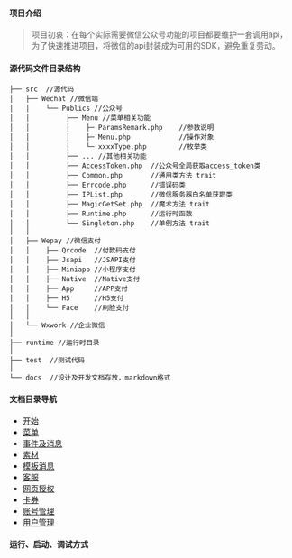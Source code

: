 
#### 项目介绍

> 项目初衷：在每个实际需要微信公众号功能的项目都要维护一套调用api，为了快速推进项目，将微信的api封装成为可用的SDK，避免重复劳动。
> 

#### 源代码文件目录结构

```text
├── src  //源代码
│   ├── Wechat //微信端
│   │    └── Publics //公众号
│   │         ├── Menu //菜单相关功能
│   │         │    ├─ ParamsRemark.php    //参数说明
│   │         │    ├─ Menu.php            //操作对象
│   │         │    └─ xxxxType.php        //枚举类
│   │         ├── ... //其他相关功能
│   │         ├── AccessToken.php  //公众号全局获取access_token类
│   │         ├── Common.php       //通用类方法 trait
│   │         ├── Errcode.php      //错误码类
│   │         ├── IPList.php       //微信服务器白名单获取类
│   │         ├── MagicGetSet.php  //魔术方法 trait
│   │         ├── Runtime.php      //运行时函数
│   │         └── Singleton.php    //单例方法 trait
│   │
│   ├── Wepay //微信支付
│   │    ├── Qrcode  //付款码支付
│   │    ├── Jsapi   //JSAPI支付
│   │    ├── Miniapp //小程序支付
│   │    ├── Native  //Native支付
│   │    ├── App     //APP支付
│   │    ├── H5      //H5支付
│   │    └── Face    //刷脸支付
│   │
│   └── Wxwork //企业微信
│
├── runtime //运行时目录
│  
├── test  //测试代码
│
└── docs  //设计及开发文档存放，markdown格式

```

#### 文档目录导航
 * [开始](docs/01_KICKOFF.md)
 * [菜单](docs/02_MENU.md)
 * [事件及消息](docs/03_EVENT_MESSAGE.md)
 * [素材](docs/04_MATERIAL.md)
 * [模板消息](docs/05_TEMPLATE.md)
 * [客服](docs/06_CUSTOMSERVICE.md)
 * [网页授权](docs/07_WEB.md)
 * [卡券](docs/08_CARD.md)
 * [账号管理](docs/09_UTILS.md)
 * [用户管理](docs/10_USER.md)

#### 运行、启动、调试方式

